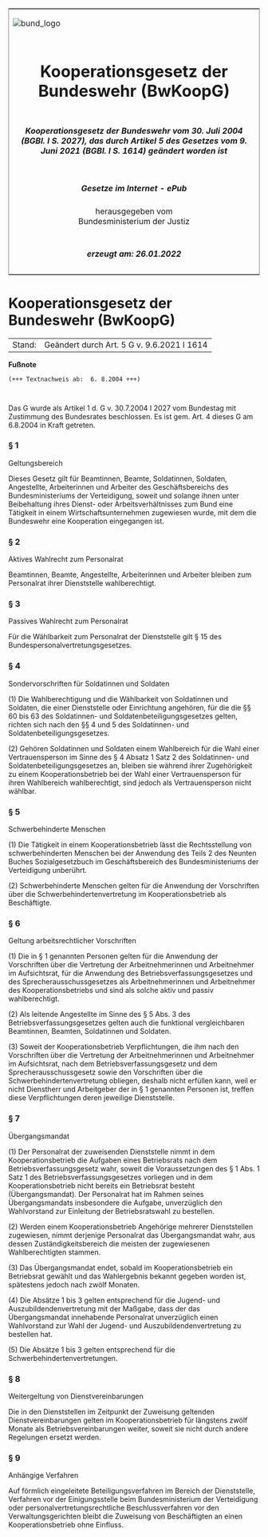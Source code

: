 <span id="DECKBLATT.html"></span>

<table border="0" frame="border" width="100%">

<tr valign="top">

<td align="left">

![bund\_logo](BfJ_2021_Web_de_de.gif)

</td>

<td align="right">

 

</td>

</tr>

<tr align="center" valign="middle">

<td colspan="2">

# Kooperationsgesetz der Bundeswehr (BwKoopG)

</td>

</tr>

<tr align="center" valign="middle">

<td colspan="2">

##### Kooperationsgesetz der Bundeswehr vom 30. Juli 2004 (BGBl. I S. 2027), das durch Artikel 5 des Gesetzes vom 9. Juni 2021 (BGBl. I S. 1614) geändert worden ist

</td>

</tr>

<tr align="center" valign="middle">

<td colspan="2">

  
  

##### Gesetze im Internet - ePub  
  
herausgegeben vom  
Bundesministerium der Justiz

</td>

</tr>

<tr align="center" valign="bottom">

<td colspan="2">

  
  

##### erzeugt am: 26.01.2022

</td>

</tr>

</table>

<span id="BJNR202710004.html"></span>

# Kooperationsgesetz der Bundeswehr (BwKoopG)

<div>

<div class="jnhtml">

|        |                                            |
| ------ | ------------------------------------------ |
| Stand: | Geändert durch Art. 5 G v. 9.6.2021 I 1614 |

</div>

</div>

<div>

  
**Fußnote**

<div class="jnhtml">

<div>

<div class="jurAbsatz">

  

``` 
(+++ Textnachweis ab:  6. 8.2004 +++)

 
```

Das G wurde als Artikel 1 d. G v. 30.7.2004 I 2027 vom Bundestag mit
Zustimmung des Bundesrates beschlossen. Es ist gem. Art. 4 dieses G am
6.8.2004 in Kraft getreten.

</div>

</div>

</div>

</div>

<span id="BJNR202710004BJNE000100000.html"></span>

### § 1  
Geltungsbereich

<div>

<div class="jnhtml">

<div>

<div class="jurAbsatz">

Dieses Gesetz gilt für Beamtinnen, Beamte, Soldatinnen, Soldaten,
Angestellte, Arbeiterinnen und Arbeiter des Geschäftsbereichs des
Bundesministeriums der Verteidigung, soweit und solange ihnen unter
Beibehaltung ihres Dienst- oder Arbeitsverhältnisses zum Bund eine
Tätigkeit in einem Wirtschaftsunternehmen zugewiesen wurde, mit dem die
Bundeswehr eine Kooperation eingegangen ist.

</div>

</div>

</div>

</div>

<span id="BJNR202710004BJNE000200000.html"></span>

### § 2  
Aktives Wahlrecht zum Personalrat

<div>

<div class="jnhtml">

<div>

<div class="jurAbsatz">

Beamtinnen, Beamte, Angestellte, Arbeiterinnen und Arbeiter bleiben zum
Personalrat ihrer Dienststelle wahlberechtigt.

</div>

</div>

</div>

</div>

<span id="BJNR202710004BJNE000301377.html"></span>

### § 3  
Passives Wahlrecht zum Personalrat

<div>

<div class="jnhtml">

<div>

<div class="jurAbsatz">

Für die Wählbarkeit zum Personalrat der Dienststelle gilt § 15 des
Bundespersonalvertretungsgesetzes.

</div>

</div>

</div>

</div>

<span id="BJNR202710004BJNE000401123.html"></span>

### § 4  
Sondervorschriften für Soldatinnen und Soldaten

<div>

<div class="jnhtml">

<div>

<div class="jurAbsatz">

(1) Die Wahlberechtigung und die Wählbarkeit von Soldatinnen und
Soldaten, die einer Dienststelle oder Einrichtung angehören, für die die
§§ 60 bis 63 des Soldatinnen- und Soldatenbeteiligungsgesetzes gelten,
richten sich nach den §§ 4 und 5 des Soldatinnen- und
Soldatenbeteiligungsgesetzes.

</div>

<div class="jurAbsatz">

(2) Gehören Soldatinnen und Soldaten einem Wahlbereich für die Wahl
einer Vertrauensperson im Sinne des § 4 Absatz 1 Satz 2 des Soldatinnen-
und Soldatenbeteiligungsgesetzes an, bleiben sie während ihrer
Zugehörigkeit zu einem Kooperationsbetrieb bei der Wahl einer
Vertrauensperson für ihren Wahlbereich wahlberechtigt, sind jedoch als
Vertrauensperson nicht wählbar.

</div>

</div>

</div>

</div>

<span id="BJNR202710004BJNE000500000.html"></span>

### § 5  
Schwerbehinderte Menschen

<div>

<div class="jnhtml">

<div>

<div class="jurAbsatz">

(1) Die Tätigkeit in einem Kooperationsbetrieb lässt die Rechtsstellung
von schwerbehinderten Menschen bei der Anwendung des Teils 2 des Neunten
Buches Sozialgesetzbuch im Geschäftsbereich des Bundesministeriums der
Verteidigung unberührt.

</div>

<div class="jurAbsatz">

(2) Schwerbehinderte Menschen gelten für die Anwendung der Vorschriften
über die Schwerbehindertenvertretung im Kooperationsbetrieb als
Beschäftigte.

</div>

</div>

</div>

</div>

<span id="BJNR202710004BJNE000600000.html"></span>

### § 6  
Geltung arbeitsrechtlicher Vorschriften

<div>

<div class="jnhtml">

<div>

<div class="jurAbsatz">

(1) Die in § 1 genannten Personen gelten für die Anwendung der
Vorschriften über die Vertretung der Arbeitnehmerinnen und Arbeitnehmer
im Aufsichtsrat, für die Anwendung des Betriebsverfassungsgesetzes und
des Sprecherausschussgesetzes als Arbeitnehmerinnen und Arbeitnehmer des
Kooperationsbetriebs und sind als solche aktiv und passiv
wahlberechtigt.

</div>

<div class="jurAbsatz">

(2) Als leitende Angestellte im Sinne des § 5 Abs. 3 des
Betriebsverfassungsgesetzes gelten auch die funktional vergleichbaren
Beamtinnen, Beamten, Soldatinnen und Soldaten.

</div>

<div class="jurAbsatz">

(3) Soweit der Kooperationsbetrieb Verpflichtungen, die ihm nach den
Vorschriften über die Vertretung der Arbeitnehmerinnen und Arbeitnehmer
im Aufsichtsrat, nach dem Betriebsverfassungsgesetz und dem
Sprecherausschussgesetz sowie den Vorschriften über die
Schwerbehindertenvertretung obliegen, deshalb nicht erfüllen kann, weil
er nicht Dienstherr und Arbeitgeber der in § 1 genannten Personen ist,
treffen diese Verpflichtungen deren jeweilige Dienststelle.

</div>

</div>

</div>

</div>

<span id="BJNR202710004BJNE000700000.html"></span>

### § 7  
Übergangsmandat

<div>

<div class="jnhtml">

<div>

<div class="jurAbsatz">

(1) Der Personalrat der zuweisenden Dienststelle nimmt in dem
Kooperationsbetrieb die Aufgaben eines Betriebsrats nach dem
Betriebsverfassungsgesetz wahr, soweit die Voraussetzungen des § 1 Abs.
1 Satz 1 des Betriebsverfassungsgesetzes vorliegen und in dem
Kooperationsbetrieb nicht bereits ein Betriebsrat besteht
(Übergangsmandat). Der Personalrat hat im Rahmen seines
Übergangsmandats insbesondere die Aufgabe, unverzüglich den
Wahlvorstand zur Einleitung der Betriebsratswahl zu bestellen.

</div>

<div class="jurAbsatz">

(2) Werden einem Kooperationsbetrieb Angehörige mehrerer Dienststellen
zugewiesen, nimmt derjenige Personalrat das Übergangsmandat wahr, aus
dessen Zuständigkeitsbereich die meisten der zugewiesenen
Wahlberechtigten stammen.

</div>

<div class="jurAbsatz">

(3) Das Übergangsmandat endet, sobald im Kooperationsbetrieb ein
Betriebsrat gewählt und das Wahlergebnis bekannt gegeben worden ist,
spätestens jedoch nach zwölf Monaten.

</div>

<div class="jurAbsatz">

(4) Die Absätze 1 bis 3 gelten entsprechend für die Jugend- und
Auszubildendenvertretung mit der Maßgabe, dass der das Übergangsmandat
innehabende Personalrat unverzüglich einen Wahlvorstand zur Wahl der
Jugend- und Auszubildendenvertretung zu bestellen hat.

</div>

<div class="jurAbsatz">

(5) Die Absätze 1 bis 3 gelten entsprechend für die
Schwerbehindertenvertretungen.

</div>

</div>

</div>

</div>

<span id="BJNR202710004BJNE000800000.html"></span>

### § 8  
Weitergeltung von Dienstvereinbarungen

<div>

<div class="jnhtml">

<div>

<div class="jurAbsatz">

Die in den Dienststellen im Zeitpunkt der Zuweisung geltenden
Dienstvereinbarungen gelten im Kooperationsbetrieb für längstens zwölf
Monate als Betriebsvereinbarungen weiter, soweit sie nicht durch andere
Regelungen ersetzt werden.

</div>

</div>

</div>

</div>

<span id="BJNR202710004BJNE000900000.html"></span>

### § 9  
Anhängige Verfahren

<div>

<div class="jnhtml">

<div>

<div class="jurAbsatz">

Auf förmlich eingeleitete Beteiligungsverfahren im Bereich der
Dienststelle, Verfahren vor der Einigungsstelle beim Bundesministerium
der Verteidigung oder personalvertretungsrechtliche Beschlussverfahren
vor den Verwaltungsgerichten bleibt die Zuweisung von Beschäftigten an
einen Kooperationsbetrieb ohne Einfluss.

</div>

</div>

</div>

</div>
